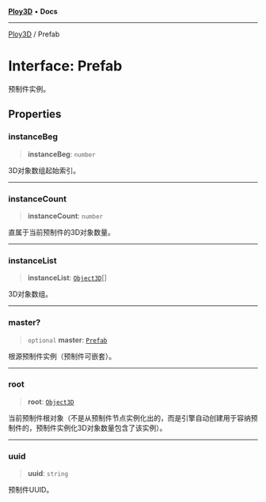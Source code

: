 [**Ploy3D**](../README.md) • **Docs**

***

[Ploy3D](../README.md) / Prefab

# Interface: Prefab

预制件实例。

## Properties

### instanceBeg

> **instanceBeg**: `number`

3D对象数组起始索引。

***

### instanceCount

> **instanceCount**: `number`

直属于当前预制件的3D对象数量。

***

### instanceList

> **instanceList**: [`Object3D`](../classes/Object3D.md)[]

3D对象数组。

***

### master?

> `optional` **master**: [`Prefab`](Prefab.md)

根源预制件实例（预制件可嵌套）。

***

### root

> **root**: [`Object3D`](../classes/Object3D.md)

当前预制件根对象（不是从预制件节点实例化出的，而是引擎自动创建用于容纳预制件的，预制件实例化3D对象数量包含了该实例）。

***

### uuid

> **uuid**: `string`

预制件UUID。

